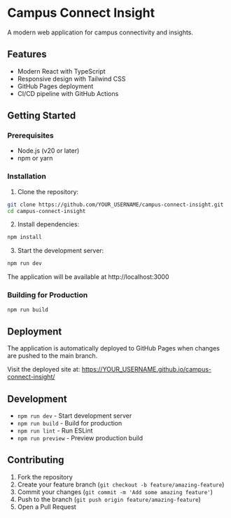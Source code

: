 # Campus Connect Insight

A modern web application for campus connectivity and insights.

## Features

- Modern React with TypeScript
- Responsive design with Tailwind CSS
- GitHub Pages deployment
- CI/CD pipeline with GitHub Actions

## Getting Started

### Prerequisites

- Node.js (v20 or later)
- npm or yarn

### Installation

1. Clone the repository:
```bash
git clone https://github.com/YOUR_USERNAME/campus-connect-insight.git
cd campus-connect-insight
```

2. Install dependencies:
```bash
npm install
```

3. Start the development server:
```bash
npm run dev
```

The application will be available at http://localhost:3000

### Building for Production

```bash
npm run build
```

## Deployment

The application is automatically deployed to GitHub Pages when changes are pushed to the main branch.

Visit the deployed site at: https://YOUR_USERNAME.github.io/campus-connect-insight/

## Development

- `npm run dev` - Start development server
- `npm run build` - Build for production
- `npm run lint` - Run ESLint
- `npm run preview` - Preview production build

## Contributing

1. Fork the repository
2. Create your feature branch (`git checkout -b feature/amazing-feature`)
3. Commit your changes (`git commit -m 'Add some amazing feature'`)
4. Push to the branch (`git push origin feature/amazing-feature`)
5. Open a Pull Request

